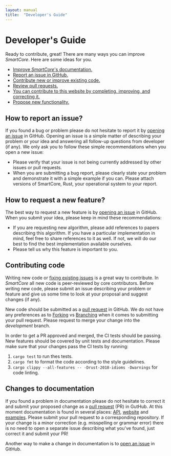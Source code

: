 ```yaml
---
layout: manual
title:  "Developer's Guide"
---
```


# Developer's Guide

Ready to contribute, great! There are many ways you can improve *SmartCore*. Here are some ideas for you.

* [Improve *SmartCore*'s documentation.](#changes-to-documentation)
* [Report an issue in GitHub.](#how-to-report-an-issue)
* [Contribute new or improve existing code.](#contributing-code)
* [Review pull requests.](https://github.com/smartcorelib/smartcore/pulls)
* [You can contribute to this website by completing, improving, and correcting it.](#changes-to-documentation)
* [Propose new functionality.](#how-to-request-new-feature)

## How to report an issue?

If you found a bug or problem please do not hesitate to report it by [opening an issue](https://github.com/smartcorelib/smartcore/issues) in GitHub. Opening an issue is a simple matter of describing your problem or your idea and answering all follow-up questions from developer (if any). We only ask you to follow these simple recommendations when you open a new issue:

* Please verify that your issue is not being currently addressed by other issues or pull requests.
* When you are submitting a bug report, please clearly state your problem and demonstrate it with a simple example if you can. Please attach versions of SmartCore, Rust, your operational system to your report.

## How to request a new feature?

The best way to request a new feature is by [opening an issue](https://github.com/smartcorelib/smartcore/issues) in GitHub. When you submit your idea, please keep in mind these recommendations:

* If you are requesting new algorithm, please add references to papers describing this algorithm. If you have a particular implementation in mind, feel free to share references to it as well. If not, we will do our best to find the best implementation available ourselves.
* Please tell us why this feature is important to you.

## Contributing code

Writing new code or [fixing existing issues](https://github.com/smartcorelib/smartcore/issues) is a great way to contribute. In *SmartCore* all new code is peer-reviewed by core contributors. Before writing new code, please submit an issue describing your problem or feature and give us some time to look at your proposal and suggest changes (if any). 

New code should be submitted as a [pull request](https://github.com/smartcorelib/smartcore/pulls) in GitHub. We do not have any preferences as to [Forking](https://docs.github.com/en/github/collaborating-with-issues-and-pull-requests/creating-a-pull-request-from-a-fork) vs [Branching](https://docs.github.com/en/github/collaborating-with-issues-and-pull-requests/creating-a-pull-request) when it comes to submitting your pull request. Please request to merge your change into the *development* branch.

In order to get a PR approved and merged, the CI tests should be passing. New features should be covered by unit tests and documentation. Please make sure that your changes pass the CI tests by running:

1. `cargo test` to run thes tests.
2. `cargo fmt` to format the code according to the style guidelines.
3. `cargo clippy --all-features -- -Drust-2018-idioms -Dwarnings` for code linting.

## Changes to documentation

If you found a problem in documentation please do not hesitate to correct it and submit your proposed change as a [pull request](https://github.com/smartcorelib/smartcore/pulls) (PR) in GutHub. At this moment documentation is found in several places: [API](https://github.com/smartcorelib/smartcore), [website](https://github.com/smartcorelib/smartcorelib.org) and [examples](https://github.com/smartcorelib/smartcore-examples). Please submit your pull request to a corresponding repository. If your change is a minor correction (e.g. misspelling or grammar error) there is no need to open a separate issue describing what you've found, just correct it and submit your PR!

Another way to make a change in documentation is to [open an issue](https://github.com/smartcorelib/smartcore/issues) in GitHub.
